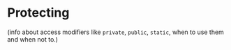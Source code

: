 # Protecting
(info about access modifiers like `private`, `public`, `static`, when to use them and when not to.)